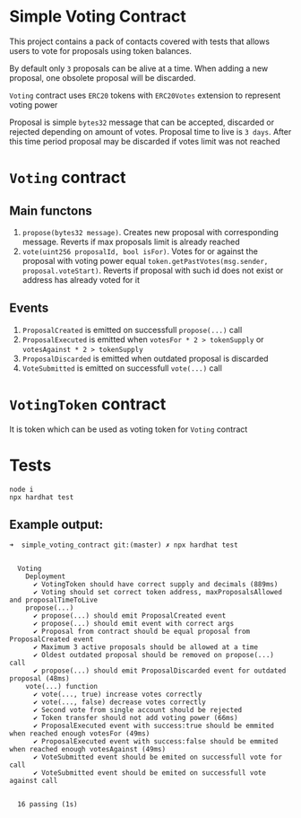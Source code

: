 # Simple Voting Contract

This project contains a pack of contacts covered with tests that allows users to vote for proposals using token balances.

By default only `3` proposals can be alive at a time. When adding a new proposal, one obsolete proposal will be discarded.

`Voting` contract uses `ERC20` tokens with `ERC20Votes` extension to represent voting power

Proposal is simple `bytes32` message that can be accepted, discarded or rejected depending on amount of votes. Proposal time to live is `3 days`. After this time period proposal may be discarded if votes limit was not reached

# `Voting` contract
## Main functons
1. `propose(bytes32 message)`. Creates new proposal with corresponding message. Reverts if max proposals limit is already reached
2. `vote(uint256 proposalId, bool isFor)`. Votes for or against the proposal with voting power equal `token.getPastVotes(msg.sender, proposal.voteStart)`. Reverts if proposal with such id does not exist or address has already voted for it
## Events
  1. `ProposalCreated` is emitted on successfull `propose(...)` call
  2. `ProposalExecuted` is emitted when `votesFor * 2 > tokenSupply` or `votesAgainst * 2 > tokenSupply`
  3. `ProposalDiscarded` is emitted when outdated proposal is discarded
  4. `VoteSubmitted` is emitted on successfull `vote(...)` call

# `VotingToken` contract
It is token which can be used as voting token for `Voting` contract

# Tests

```
node i
npx hardhat test
```
## Example output:
```
➜  simple_voting_contract git:(master) ✗ npx hardhat test


  Voting
    Deployment
      ✔ VotingToken should have correct supply and decimals (889ms)
      ✔ Voting should set correct token address, maxProposalsAllowed and proposalTimeToLive
    propose(...)
      ✔ propose(...) should emit ProposalCreated event
      ✔ propose(...) should emit event with correct args
      ✔ Proposal from contract should be equal proposal from ProposalCreated event
      ✔ Maximum 3 active proposals should be allowed at a time
      ✔ Oldest outdated proposal should be removed on propose(...) call
      ✔ propose(...) should emit ProposalDiscarded event for outdated proposal (48ms)
    vote(...) function
      ✔ vote(..., true) increase votes correctly
      ✔ vote(..., false) decrease votes correctly
      ✔ Second vote from single account should be rejected
      ✔ Token transfer should not add voting power (66ms)
      ✔ ProposalExecuted event with success:true should be emmited when reached enough votesFor (49ms)
      ✔ ProposalExecuted event with success:false should be emmited when reached enough votesAgainst (49ms)
      ✔ VoteSubmitted event should be emited on successfull vote for call
      ✔ VoteSubmitted event should be emited on successfull vote against call


  16 passing (1s)
```
